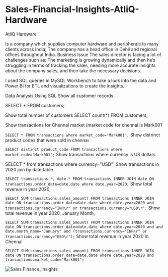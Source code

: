 # Sales-Financial-Insights-AtliQ-Hardware
AtliQ Hardware

Is a company which supplies computer hardware and peripherals to many clients across India;
The company has a head office in Dehli and regional offices throughout India.
Business Issue The sales director is facing a lot of challenges such as: The marketing is growing dynamically and then he’s struggling in terms of tracking the sales, needing more accurate insights about the company sales, and then take the necessary decisions.

I used SQL queries in MySQL Workbench to take a look into the data and Power BI for ETL and visualizations to create the insights.

Data Analysis Using SQL
Show all customer records

SELECT * FROM customers;

Show total number of customers SELECT count(*) FROM customers;

Show transactions for Chennai market (market code for chennai is Mark001

`SELECT * FROM transactions where market_code='Mark001';`
Show distrinct product codes that were sold in chennai

`SELECT distinct product_code FROM transactions where market_code='Mark001';`
Show transactions where currency is US dollars

SELECT * from transactions where currency="USD"`
Show transactions in 2020 join by date table

`SELECT transactions.*, date.* FROM transactions INNER JOIN date ON transactions.order_date=date.date where date.year=2020;`
Show total revenue in year 2020,

`SELECT SUM(transactions.sales_amount) FROM transactions INNER JOIN date ON transactions.order_date=date.date where date.year=2020 and transactions.currency="INR\r" or transactions.currency="USD\r";`
Show total revenue in year 2020, January Month,

`SELECT SUM(transactions.sales_amount) FROM transactions INNER JOIN date ON transactions.order_date=date.date where date.year=2020 and and date.month_name="January" and (transactions.currency="INR\r" or transactions.currency="USD\r");`
Show total revenue in year 2020 in Chennai

`SELECT SUM(transactions.sales_amount) FROM transactions INNER JOIN date ON transactions.order_date=date.date where date.year=2020
and transactions.market_code="Mark001";`


![Sales Finance_Insights](https://github.com/ritumth/Sales-Financial-Insights-AtliQ-Hardware/assets/148063366/764046ed-f17c-484e-8a60-3cbfd0108e9f)

